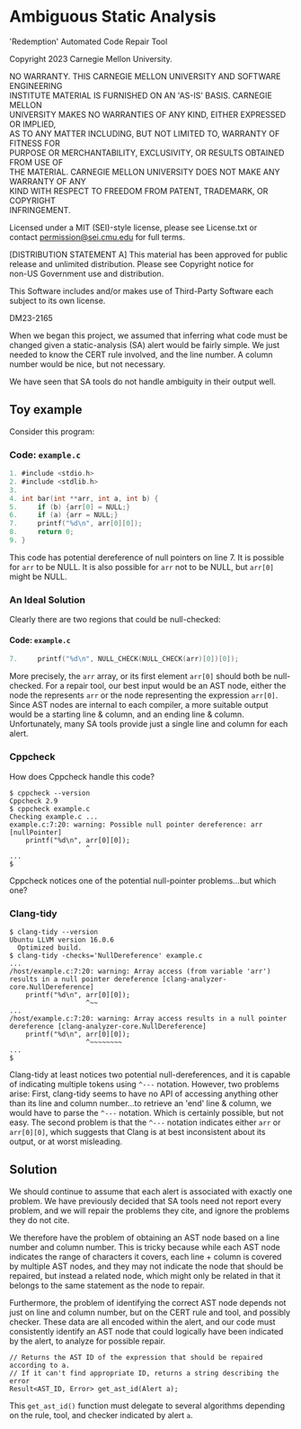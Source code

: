# Ambiguous Static Analysis

<legal>  
'Redemption' Automated Code Repair Tool  
  
Copyright 2023 Carnegie Mellon University.  
  
NO WARRANTY. THIS CARNEGIE MELLON UNIVERSITY AND SOFTWARE ENGINEERING  
INSTITUTE MATERIAL IS FURNISHED ON AN 'AS-IS' BASIS. CARNEGIE MELLON  
UNIVERSITY MAKES NO WARRANTIES OF ANY KIND, EITHER EXPRESSED OR IMPLIED,  
AS TO ANY MATTER INCLUDING, BUT NOT LIMITED TO, WARRANTY OF FITNESS FOR  
PURPOSE OR MERCHANTABILITY, EXCLUSIVITY, OR RESULTS OBTAINED FROM USE OF  
THE MATERIAL. CARNEGIE MELLON UNIVERSITY DOES NOT MAKE ANY WARRANTY OF ANY  
KIND WITH RESPECT TO FREEDOM FROM PATENT, TRADEMARK, OR COPYRIGHT  
INFRINGEMENT.  
  
Licensed under a MIT (SEI)-style license, please see License.txt or  
contact permission@sei.cmu.edu for full terms.  
  
[DISTRIBUTION STATEMENT A] This material has been approved for public  
release and unlimited distribution.  Please see Copyright notice for  
non-US Government use and distribution.  
  
This Software includes and/or makes use of Third-Party Software each  
subject to its own license.  
  
DM23-2165  
</legal>  

When we began this project, we assumed that inferring what code must be changed given a static-analysis (SA) alert would be fairly simple. We just needed to know the CERT rule involved, and the line number. A column number would be nice, but not necessary.

We have seen that SA tools do not handle ambiguity in their output well.

## Toy example

Consider this program:

### Code: `example.c`
```c
1. #include <stdio.h>
2. #include <stdlib.h>
3. 
4. int bar(int **arr, int a, int b) {
5.     if (b) {arr[0] = NULL;}
6.     if (a) {arr = NULL;}
7.     printf("%d\n", arr[0][0]);
8.     return 0;
9. }
```

This code has potential dereference of null pointers on line 7. It is possible for `arr` to be NULL. It is also possible for `arr` not to be NULL, but `arr[0]` might be NULL. 

### An Ideal Solution

Clearly there are two regions that could be null-checked:

#### Code: `example.c`
```c
7.     printf("%d\n", NULL_CHECK(NULL_CHECK(arr)[0])[0]);
```

More precisely, the `arr` array, or its first element `arr[0]` should both be null-checked.  For a repair tool, our best input would be an AST node, either the node the represents `arr` or the node representing the expression `arr[0]`.  Since AST nodes are internal to each compiler, a more suitable output would be a starting line & column, and an ending line & column. Unfortunately, many SA tools provide just a single line and column for each alert.

### Cppcheck

How does Cppcheck handle this code?

``` shell
$ cppcheck --version
Cppcheck 2.9
$ cppcheck example.c 
Checking example.c ...
example.c:7:20: warning: Possible null pointer dereference: arr [nullPointer]
    printf("%d\n", arr[0][0]);
                   ^
...
$
```

Cppcheck notices one of the potential null-pointer problems...but which one?

### Clang-tidy

``` shell
$ clang-tidy --version
Ubuntu LLVM version 16.0.6
  Optimized build.
$ clang-tidy -checks='NullDereference' example.c
...
/host/example.c:7:20: warning: Array access (from variable 'arr') results in a null pointer dereference [clang-analyzer-core.NullDereference]
    printf("%d\n", arr[0][0]);
                   ^~~
...
/host/example.c:7:20: warning: Array access results in a null pointer dereference [clang-analyzer-core.NullDereference]
    printf("%d\n", arr[0][0]);
                   ^~~~~~~~~
...
$
```

Clang-tidy at least notices two potential null-dereferences, and it is capable of indicating multiple tokens using `^---` notation. However, two problems arise:  First, clang-tidy seems to have no API of accessing anything other than its line and column number...to retrieve an 'end' line & column, we would have to parse the `^---` notation. Which is certainly possible, but not easy. The second problem is that the `^---` notation indicates either `arr` or `arr[0][0]`, which suggests that Clang is at best inconsistent about its output, or at worst misleading.


## Solution

We should continue to assume that each alert is associated with exactly one problem. We have previously decided that SA tools need not report every problem, and we will repair the problems they cite, and ignore the problems they do not cite.

We therefore have the problem of obtaining an AST node based on a line number and column number. This is tricky because while each AST node indicates the range of characters it covers, each line + column is covered by multiple AST nodes, and they may not indicate the node that should be repaired, but instead a related node, which might only be related in that it belongs to the same statement as the node to repair.

Furthermore, the problem of identifying the correct AST node depends not just on line and column number, but on the CERT rule and tool, and possibly checker. These data are all encoded within the alert, and our code must consistently identify an AST node that could logically have been indicated by the alert, to analyze for possible repair.

    // Returns the AST ID of the expression that should be repaired according to a.
    // If it can't find appropriate ID, returns a string describing the error
    Result<AST_ID, Error> get_ast_id(Alert a);

This `get_ast_id()` function must delegate to several algorithms depending on the rule, tool, and checker indicated by alert `a`.
